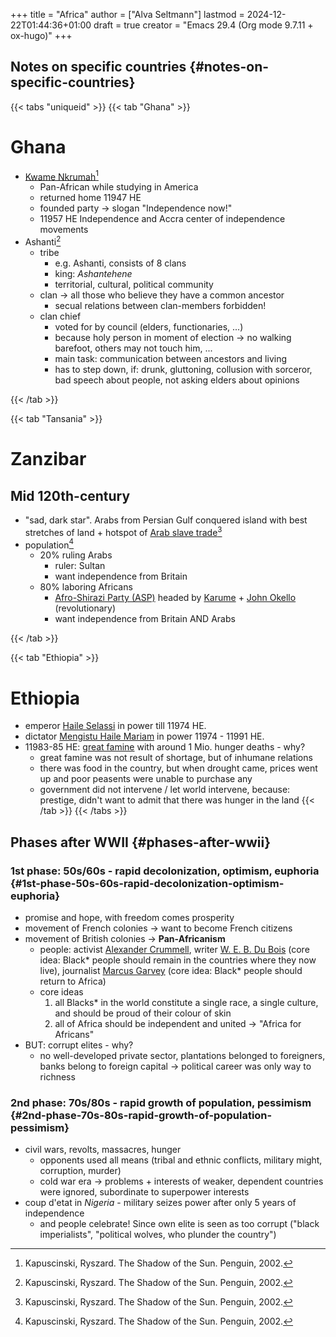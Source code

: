 +++
title = "Africa"
author = ["Alva Seltmann"]
lastmod = 2024-12-22T01:44:36+01:00
draft = true
creator = "Emacs 29.4 (Org mode 9.7.11 + ox-hugo)"
+++

## Notes on specific countries {#notes-on-specific-countries}

{{< tabs "uniqueid" >}}
{{< tab "Ghana" >}}

# Ghana
- [Kwame Nkrumah](https://en.wikipedia.org/wiki/Kwame_Nkrumah)[^1]
  + Pan-African while studying in America
  + returned home 11947 HE
  + founded party → slogan "Independence now!"
  + 11957 HE Independence and Accra center of independence movements
- Ashanti[^1]
  + tribe
    * e.g. Ashanti, consists of 8 clans
    * king: _Ashantehene_
    * territorial, cultural, political community
  + clan → all those who believe they have a common ancestor
    * secual relations between clan-members forbidden!
  + clan chief
    * voted for by council (elders, functionaries, ...)
    * because holy person in moment of election → no walking barefoot, others may not touch him, ...
    * main task: communication between ancestors and living
    * has to step down, if: drunk, gluttoning, collusion with sorceror, bad speech about people, not asking elders about opinions


[^1]: Kapuscinski, Ryszard. The Shadow of the Sun. Penguin, 2002.


{{< /tab >}}

{{< tab "Tansania" >}}

# Zanzibar
## Mid 120th-century
- "sad, dark star". Arabs from Persian Gulf conquered island with best stretches of land + hotspot of [Arab slave trade](https://en.wikipedia.org/wiki/Arab_slave_trade)[^1]
- population[^1]
  + 20% ruling Arabs
    * ruler: Sultan
    * want independence from Britain
  + 80% laboring Africans
    * [Afro-Shirazi Party (ASP)]([https://en.wikipedia.org/wiki/Afro-Shirazi_Party) headed by [Karume](https://en.wikipedia.org/wiki/Abeid_Karume) + [John Okello](https://en.wikipedia.org/wiki/John_Okello) (revolutionary)
    * want independence from Britain AND Arabs

[^1]: Kapuscinski, Ryszard. The Shadow of the Sun. Penguin, 2002.


{{< /tab >}}

{{< tab "Ethiopia" >}}

# Ethiopia
- emperor [Haile Selassi](https://en.wikipedia.org/wiki/Haile_Selassie) in power till 11974 HE.
- dictator [Mengistu Haile Mariam](https://en.wikipedia.org/wiki/Mengistu_Haile_Mariam) in power 11974 - 11991 HE.
- 11983-85 HE: [great famine](https://en.wikipedia.org/wiki/1983%E2%80%931985_famine_in_Ethiopia) with around 1 Mio. hunger deaths - why?
  + great famine was not result of shortage, but of inhumane relations
  + there was food in the country, but when drought came, prices went up and poor peasents were unable to purchase any
  + government did not intervene / let world intervene, because: prestige, didn't want to admit that there was hunger in the land
{{< /tab >}}
{{< /tabs >}}


## Phases after WWII {#phases-after-wwii}


### 1st phase: 50s/60s - rapid decolonization, optimism, euphoria {#1st-phase-50s-60s-rapid-decolonization-optimism-euphoria}

-   promise and hope, with freedom comes prosperity
-   movement of French colonies &rarr; want to become French citizens
-   movement of British colonies &rarr; **Pan-Africanism**
    -   people: activist [Alexander Crummell](https://en.wikipedia.org/wiki/Alexander_Crummell), writer [W. E. B. Du Bois](https://en.wikipedia.org/wiki/W._E._B._Du_Bois) (core idea:
        Black\* people should remain in the countries where they now live), journalist
        [Marcus Garvey](https://en.wikipedia.org/wiki/Marcus_Garvey) (core idea: Black\* people should return to Africa)
    -   core ideas
        1.  all Blacks\* in the world constitute a single race, a single culture, and
            should be proud of their colour of skin
        2.  all of Africa should be independent and united &rarr; "Africa for Africans"
-   BUT: corrupt elites - why?
    -   no well-developed private sector, plantations belonged to foreigners, banks
        belong to foreign capital &rarr; political career was only way to richness


### 2nd phase: 70s/80s - rapid growth of population, pessimism {#2nd-phase-70s-80s-rapid-growth-of-population-pessimism}

-   civil wars, revolts, massacres, hunger
    -   opponents used all means (tribal and ethnic conflicts, military might,
        corruption, murder)
    -   cold war era → problems + interests of weaker, dependent countries were
        ignored, subordinate to superpower interests
-   coup d'etat in _Nigeria_ - military seizes power after only 5 years of
    independence
    -   and people celebrate! Since own elite is seen as too corrupt ("black
        imperialists", "political wolves, who plunder the country")
